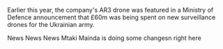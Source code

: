 Earlier this year, the company's AR3 drone was featured in a Ministry of Defence announcement that £60m was being spent on new surveillance drones for the Ukrainian army.

News News News
Mtaki Mainda is doing some changesn right here